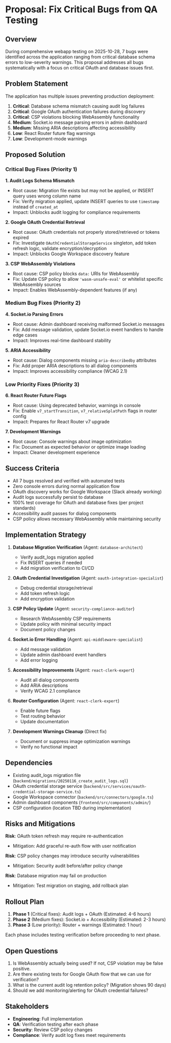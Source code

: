 # Proposal: Fix Critical Bugs from QA Testing

## Overview

During comprehensive webapp testing on 2025-10-28, 7 bugs were identified across the application ranging from critical database schema errors to low-severity warnings. This proposal addresses all bugs systematically with a focus on critical OAuth and database issues first.

## Problem Statement

The application has multiple issues preventing production deployment:
1. **Critical**: Database schema mismatch causing audit log failures
2. **Critical**: Google OAuth authentication failures during discovery
3. **Critical**: CSP violations blocking WebAssembly functionality
4. **Medium**: Socket.io message parsing errors in admin dashboard
5. **Medium**: Missing ARIA descriptions affecting accessibility
6. **Low**: React Router future flag warnings
7. **Low**: Development-mode warnings

## Proposed Solution

### Critical Bug Fixes (Priority 1)

**1. Audit Logs Schema Mismatch**
- Root cause: Migration file exists but may not be applied, or INSERT query uses wrong column name
- Fix: Verify migration applied, update INSERT queries to use `timestamp` instead of `created_at`
- Impact: Unblocks audit logging for compliance requirements

**2. Google OAuth Credential Retrieval**
- Root cause: OAuth credentials not properly stored/retrieved or tokens expired
- Fix: Investigate `OAuthCredentialStorageService` singleton, add token refresh logic, validate encryption/decryption
- Impact: Unblocks Google Workspace discovery feature

**3. CSP WebAssembly Violations**
- Root cause: CSP policy blocks `data:` URIs for WebAssembly
- Fix: Update CSP policy to allow `'wasm-unsafe-eval'` or whitelist specific WebAssembly sources
- Impact: Enables WebAssembly-dependent features (if any)

### Medium Bug Fixes (Priority 2)

**4. Socket.io Parsing Errors**
- Root cause: Admin dashboard receiving malformed Socket.io messages
- Fix: Add message validation, update Socket.io event handlers to handle edge cases
- Impact: Improves real-time dashboard stability

**5. ARIA Accessibility**
- Root cause: Dialog components missing `aria-describedby` attributes
- Fix: Add proper ARIA descriptions to all dialog components
- Impact: Improves accessibility compliance (WCAG 2.1)

### Low Priority Fixes (Priority 3)

**6. React Router Future Flags**
- Root cause: Using deprecated behavior, warnings in console
- Fix: Enable `v7_startTransition`, `v7_relativeSplatPath` flags in router config
- Impact: Prepares for React Router v7 upgrade

**7. Development Warnings**
- Root cause: Console warnings about image optimization
- Fix: Document as expected behavior or optimize image loading
- Impact: Cleaner development experience

## Success Criteria

- All 7 bugs resolved and verified with automated tests
- Zero console errors during normal application flow
- OAuth discovery works for Google Workspace (Slack already working)
- Audit logs successfully persist to database
- 100% test coverage for OAuth and database fixes (per project standards)
- Accessibility audit passes for dialog components
- CSP policy allows necessary WebAssembly while maintaining security

## Implementation Strategy

1. **Database Migration Verification** (Agent: `database-architect`)
   - Verify audit_logs migration applied
   - Fix INSERT queries if needed
   - Add migration verification to CI/CD

2. **OAuth Credential Investigation** (Agent: `oauth-integration-specialist`)
   - Debug credential storage/retrieval
   - Add token refresh logic
   - Add encryption validation

3. **CSP Policy Update** (Agent: `security-compliance-auditor`)
   - Research WebAssembly CSP requirements
   - Update policy with minimal security impact
   - Document policy changes

4. **Socket.io Error Handling** (Agent: `api-middleware-specialist`)
   - Add message validation
   - Update admin dashboard event handlers
   - Add error logging

5. **Accessibility Improvements** (Agent: `react-clerk-expert`)
   - Audit all dialog components
   - Add ARIA descriptions
   - Verify WCAG 2.1 compliance

6. **Router Configuration** (Agent: `react-clerk-expert`)
   - Enable future flags
   - Test routing behavior
   - Update documentation

7. **Development Warnings Cleanup** (Direct fix)
   - Document or suppress image optimization warnings
   - Verify no functional impact

## Dependencies

- Existing audit_logs migration file (`backend/migrations/20250116_create_audit_logs.sql`)
- OAuth credential storage service (`backend/src/services/oauth-credential-storage-service.ts`)
- Google Workspace connector (`backend/src/connectors/google.ts`)
- Admin dashboard components (`frontend/src/components/admin/`)
- CSP configuration (location TBD during implementation)

## Risks and Mitigations

**Risk**: OAuth token refresh may require re-authentication
- Mitigation: Add graceful re-auth flow with user notification

**Risk**: CSP policy changes may introduce security vulnerabilities
- Mitigation: Security audit before/after policy change

**Risk**: Database migration may fail on production
- Mitigation: Test migration on staging, add rollback plan

## Rollout Plan

1. **Phase 1** (Critical fixes): Audit logs + OAuth (Estimated: 4-6 hours)
2. **Phase 2** (Medium fixes): Socket.io + Accessibility (Estimated: 2-3 hours)
3. **Phase 3** (Low priority): Router + warnings (Estimated: 1 hour)

Each phase includes testing verification before proceeding to next phase.

## Open Questions

1. Is WebAssembly actually being used? If not, CSP violation may be false positive.
2. Are there existing tests for Google OAuth flow that we can use for verification?
3. What is the current audit log retention policy? (Migration shows 90 days)
4. Should we add monitoring/alerting for OAuth credential failures?

## Stakeholders

- **Engineering**: Full implementation
- **QA**: Verification testing after each phase
- **Security**: Review CSP policy changes
- **Compliance**: Verify audit log fixes meet requirements

